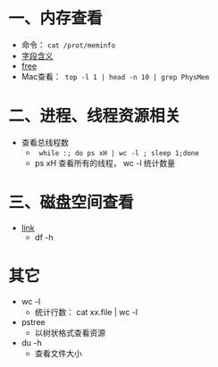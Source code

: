 # 一、内存查看

- 命令： `cat /prot/meminfo`
- [字段含义](https://blog.csdn.net/a1809032425/article/details/128555991?spm=1001.2101.3001.6650.1&utm_medium=distribute.pc_relevant.none-task-blog-2%7Edefault%7EAD_ESQUERY%7Eyljh-1-128555991-blog-58604232.pc_relevant_3mothn_strategy_and_data_recovery&depth_1-utm_source=distribute.pc_relevant.none-task-blog-2%7Edefault%7EAD_ESQUERY%7Eyljh-1-128555991-blog-58604232.pc_relevant_3mothn_strategy_and_data_recovery&utm_relevant_index=2)
- [free](https://blog.csdn.net/qq_45088125/article/details/125091692?ops_request_misc=%257B%2522request%255Fid%2522%253A%2522168498339516800184168052%2522%252C%2522scm%2522%253A%252220140713.130102334.pc%255Fall.%2522%257D&request_id=168498339516800184168052&biz_id=0&utm_medium=distribute.pc_search_result.none-task-blog-2~all~first_rank_ecpm_v1~rank_v31_ecpm-1-125091692-null-null.142^v87^control_2,239^v2^insert_chatgpt&utm_term=free%20%E5%91%BD%E4%BB%A4%E5%B1%95%E7%A4%BA%E7%9A%84%E4%BF%A1%E6%81%AF&spm=1018.2226.3001.4187)
- Mac查看：` top -l 1 | head -n 10 | grep PhysMem`



# 二、进程、线程资源相关

- 查看总线程数
  - ` while :; do ps xH | wc -l ; sleep 1;done`
  - ps xH 查看所有的线程， wc -l 统计数量



# 三、磁盘空间查看

- [link](https://www.runoob.com/w3cnote/linux-view-disk-space.html)
  - df -h

# 其它

- wc -l 
  - 统计行数： cat xx.file | wc -l
- pstree
  - 以树状格式查看资源
- du -h
  - 查看文件大小